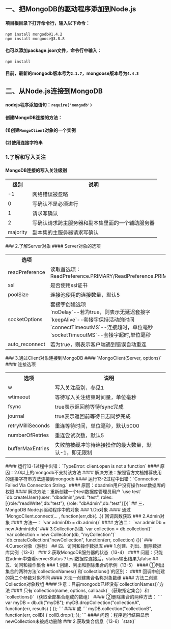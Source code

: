 ## 一、把MongoDB的驱动程序添加到Node.js
#### 项目根目录下打开命令行，输入以下命令：
`npm install mongodb@1.4.2`<br/>
`npm install mongoose@3.8.8`
#### 也可以添加package.json文件，命令行中输入：
`npm install`
#### 目前，最新的mongodb版本号为`2.1.7`，mongoose版本号为`4.4.3`
## 二、从Node.js连接到MongoDB
#### nodejs程序添加语句：`require('mongodb')`
#### 创建MongoDB连接的方法：
#### (1)创建`MongoClient`对象的一个实例
#### (2)使用连接字符串
### 1.了解和写入关注
#### MongoDB连接的写入关注级别
<table>
    <tr>
        <th>级别</th>
        <th>说明</th>
    </tr>
    <tr>
        <td>-1</td>
        <td>网络错误被忽略</td>
    </tr>
    <tr>
        <td>0</td>
        <td>写确认不是必须进行</td>
    </tr>
    <tr>
        <td>1</td>
        <td>请求写确认</td>
    </tr>
    <tr>
        <td>2</td>
        <td>写确认请求跨主服务器和副本集里面的一个辅助服务器</td>
    </tr>
    <tr>
        <td>majority</td>
        <td>副本集的主服务器请求写确认</td>
    </tr>
</table>
### 2.了解Server对象
#### Server对象的选项
<table>
    <tr>
        <th>选项</th>
        <th>说明</th>
    </tr>
    <tr>
        <td>readPreference</td>
        <td>读取首选项：ReadPreference.PRIMARY/ReadPreference.PRIMARY_PREFERRED/ReadPreference.SECONDARY/ReadPreference.SECONDARY_PREFERRED/ReadPreference.NEAREST</td>
    </tr>
    <tr>
        <td>ssl</td>
        <td>是否使用ssl证书</td>
    </tr>
    <tr>
        <td>poolSize</td>
        <td>连接池使用的连接数量，默认5</td>
    </tr>
    <tr>
        <td>socketOptions</td>
        <td>
            套接字创建选项<br/>
            `noDelay`--若为true，则表示无延迟套接字<br/>
            `keepAlive`--套接字保持活动的时间<br/>
            `connectTimeoutMS`--连接超时，单位毫秒<br/>
            `socketTimeoutMS`--套接字超时,单位毫秒
        </td>
    </tr>
    <tr>
        <td>auto_reconnect</td>
        <td>若为true，则表示客户端遇到错误自动重连</td>
    </tr>
</table>
### 3.通过Client对象连接到MongoDB
#### `MongoClient(Server, options)`
#### 连接选项
<table>
    <tr>
        <th>选项</th>
        <th>说明</th>
    </tr>
    <tr>
        <td>w</td>
        <td>写入关注级别，参见1</td>
    </tr>
    <tr>
        <td>wtimeout</td>
        <td>等待写入关注结束时间量，单位毫秒</td>
    </tr>
    <tr>
        <td>fsync</td>
        <td>true表示返回前等待fsync完成</td>
    </tr>
    <tr>
        <td>journal</td>
        <td>true表示返回前等待日志同步完成</td>
    </tr>
    <tr>
        <td>retryMilliSeconds</td>
        <td>重连等待时间，单位毫秒，默认5000</td>
    </tr>
    <tr>
        <td>numberOfRetries</td>
        <td>重连尝试次数，默认5</td>
    </tr>
    <tr>
        <td>bufferMaxEntries</td>
        <td>失败前被缓冲等待连接操作的最大数量，默认-1，即无限制</td>
    </tr>
</table>
#### 运行13-1过程中出错：`TypeError: client.open is not a function`
#### 原因：2.0以上的mongodb不支持该方法
#### 解决方法：按照官方文档推荐使用的连接字符串方法连接到mongodb
#### 运行13-2过程中出错：`Connection Failed Via Connection String.`
#### 原因：dbadmin用户没有操作test数据库的权限
#### 解决方法：重新创建一个test数据库管理员用户
`use test`<br/>
`db.createUser({user: "dbadmin",pwd: "test", roles: [{role:"readWrite",db:"test"}, {role: "dbAdmin",db:"test"}]})`
## 三、MongoDB Node.js驱动程序中的对象
### 1.Db对象
#### 通过`MongoClient.connect(... , function(err,db){...})`回调函数获取
### 2.Admin对象
#### 方法一：
`var adminDb = db.admin()`
#### 方法二：
`var adminDb = new Admin(db)`
### 3.Collection对象
`var collection = db.collection()`<br/>
`var collection = new Collection(db, "myCollection")`<br/>
`db.createCollection("newCollection", function(err, collection) {})`
### 4.Cursor对象（游标）
## 四、访问和操作数据库
### 1.创建、列出、删除数据库实例（13-3）
### 2.获取MongoDB服务器的状态（13-4）
#### 问题：只能在admin中查看serverStatus？test数据库连接后，status输出结果为false
## 五、访问和操作集合
### 1.创建、列出和删除集合的示例（13-5）
#### ①列出集合的两种方法`collectionNames()`和`collections()`的区别：
#### 回调中创建的第二个参数对象不同
#### 方法一创建集合名称对象数组
#### 方法二创建Collection对象数组
#### 注意：目前mongodb已经没有`collectionNames()`方法
#### 只有`collection(name, options, callback)`（获取指定集合）和`collections()`（获取全部集合组成的数组）
#### ②删除集合的两种方法：
```
var myDB = db.db("myDB");
myDB.dropCollection("collectionA", function(err, results) {   });
```
#### 或
```
myDB.collection("collectionB", function(err, collB) {
    collB.drop();
});
```
#### 问题：程序运行结果显示newCollection未被成功删除
### 2.获取集合信息（13-6）`stat()`
